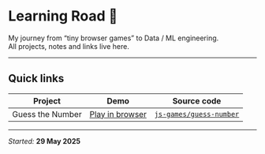 # Learning Road 🚀

My journey from “tiny browser games” to Data / ML engineering.  
All projects, notes and links live here.

---

## Quick links

| Project           | Demo                                                                                          | Source code                  |
|-------------------|-----------------------------------------------------------------------------------------------|------------------------------|
| Guess the Number  | [Play in browser](https://junocore.github.io/learning-road/js-games/guess-number/)            | [`js-games/guess-number`](js-games/guess-number) |

---

_Started:_ **29 May 2025**
